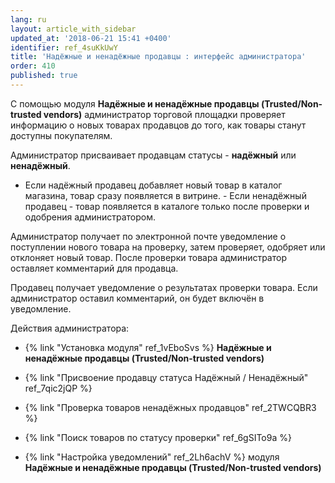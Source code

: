 ```yaml
---
lang: ru
layout: article_with_sidebar
updated_at: '2018-06-21 15:41 +0400'
identifier: ref_4suKkUwY
title: 'Надёжные и ненадёжные продавцы : интерфейс администратора'
order: 410
published: true
---
```

С помощью модуля **Надёжные и ненадёжные продавцы (Trusted/Non-trusted vendors)** администратор торговой площадки проверяет информацию о новых товарах продавцов до того, как товары станут доступны покупателям.

Администратор присваивает продавцам статусы - **надёжный** или **ненадёжный**. 

- Если надёжный продавец добавляет новый товар в каталог магазина, товар сразу появляется в витрине. - Если ненадёжный продавец - товар появляется в каталоге только после проверки и одобрения администратором. 

Администратор получает по электронной почте уведомление о поступлении нового товара на проверку, затем проверяет, одобряет или отклоняет новый товар. После проверки товара администратор оставляет комментарий для продавца. 

Продавец получает уведомление о результатах проверки товара. Если администратор оставил комментарий, он будет включён в уведомление.

Действия администратора:

   * {% link "Установка модуля" ref_1vEboSvs %} **Надёжные и ненадёжные продавцы (Trusted/Non-trusted vendors)**
   
   * {% link "Присвоение продавцу статуса Надёжный / Ненадёжный" ref_7qic2jQP %}
   
   * {% link "Проверка товаров ненадёжных продавцов" ref_2TWCQBR3 %}
     
   * {% link "Поиск товаров по статусу проверки" ref_6gSITo9a %}
       
   * {% link "Настройка уведомлений" ref_2Lh6achV %} модуля **Надёжные и ненадёжные продавцы (Trusted/Non-trusted vendors)**

